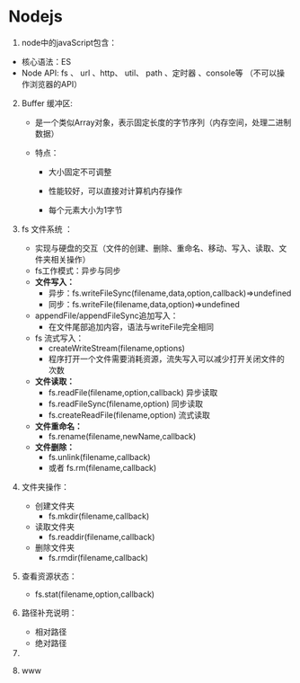 # Nodejs

1. node中的javaScript包含：

* 核心语法：ES
* Node API: fs 、 url 、http、 util、 path 、定时器 、console等 （不可以操作浏览器的API）

2. Buffer 缓冲区:

   * 是一个类似Array对象，表示固定长度的字节序列（内存空间，处理二进制数据）

   * 特点：

     * 大小固定不可调整

     * 性能较好，可以直接对计算机内存操作

     * 每个元素大小为1字节

3. fs 文件系统  ：

   * 实现与硬盘的交互（文件的创建、删除、重命名、移动、写入、读取、文件夹相关操作）
   * fs工作模式：异步与同步
   * **文件写入：**
     * 异步：fs.writeFileSync(filename,data,option,callback)=>undefined
     * 同步：fs.writeFile(filename,data,option)=>undefined
   * appendFile/appendFileSync追加写入：
     * 在文件尾部追加内容，语法与writeFile完全相同
   * fs 流式写入：
     * createWriteStream(filename,options)
     * 程序打开一个文件需要消耗资源，流失写入可以减少打开关闭文件的次数
   * **文件读取：**
     * fs.readFile(filename,option,callback)  异步读取
     * fs.readFileSync(filename,option)  同步读取
     * fs.createReadFile(filename,option)   流式读取
   * **文件重命名：**
     * fs.rename(filename,newName,callback) 
   * **文件删除：**
     * fs.unlink(filename,callback) 
     * 或者 fs.rm(filename,callback)

4. 文件夹操作：

   * 创建文件夹
     * fs.mkdir(filename,callback)
   * 读取文件夹
     * fs.readdir(filename,callback)
   * 删除文件夹
     * fs.rmdir(filename,callback)

5. 查看资源状态：

   * fs.stat(filename,option,callback)

6. 路径补充说明：

   * 相对路径
   * 绝对路径

7. 

8. www

